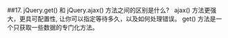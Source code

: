 ##17. jQuery.get() 和 jQuery.ajax() 方法之间的区别是什么?
  ajax() 方法更强大，更具可配置性, 让你可以指定等待多久，以及如何处理错误。
  get() 方法是一个只获取一些数据的专门化方法。
